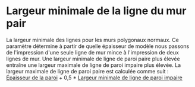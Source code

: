 Largeur minimale de la ligne du mur pair
====

La largeur minimale des lignes pour les murs polygonaux normaux. Ce paramètre détermine à partir de quelle épaisseur de modèle nous passons de l'impression d'une seule ligne de mur mince à l'impression de deux lignes de mur. Une largeur minimale de ligne de paroi paire plus élevée entraîne une largeur maximale de ligne de paroi impaire plus élevée. La largeur maximale de ligne de paroi paire est calculée comme suit : [Épaisseur de la paroi](wall_thickness.md) + 0,5 * [Largeur minimale de ligne de paroi impaire](min_odd_wall_line_width.md)
 